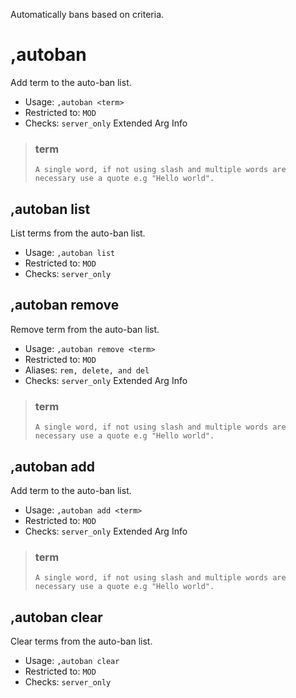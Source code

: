 Automatically bans based on criteria.

# ,autoban
Add term to the auto-ban list.<br/>
 - Usage: `,autoban <term>`
 - Restricted to: `MOD`
 - Checks: `server_only`
Extended Arg Info
> ### term
> ```
> A single word, if not using slash and multiple words are necessary use a quote e.g "Hello world".
> ```
## ,autoban list
List terms from the auto-ban list.<br/>
 - Usage: `,autoban list`
 - Restricted to: `MOD`
 - Checks: `server_only`
## ,autoban remove
Remove term from the auto-ban list.<br/>
 - Usage: `,autoban remove <term>`
 - Restricted to: `MOD`
 - Aliases: `rem, delete, and del`
 - Checks: `server_only`
Extended Arg Info
> ### term
> ```
> A single word, if not using slash and multiple words are necessary use a quote e.g "Hello world".
> ```
## ,autoban add
Add term to the auto-ban list.<br/>
 - Usage: `,autoban add <term>`
 - Restricted to: `MOD`
 - Checks: `server_only`
Extended Arg Info
> ### term
> ```
> A single word, if not using slash and multiple words are necessary use a quote e.g "Hello world".
> ```
## ,autoban clear
Clear terms from the auto-ban list.<br/>
 - Usage: `,autoban clear`
 - Restricted to: `MOD`
 - Checks: `server_only`
